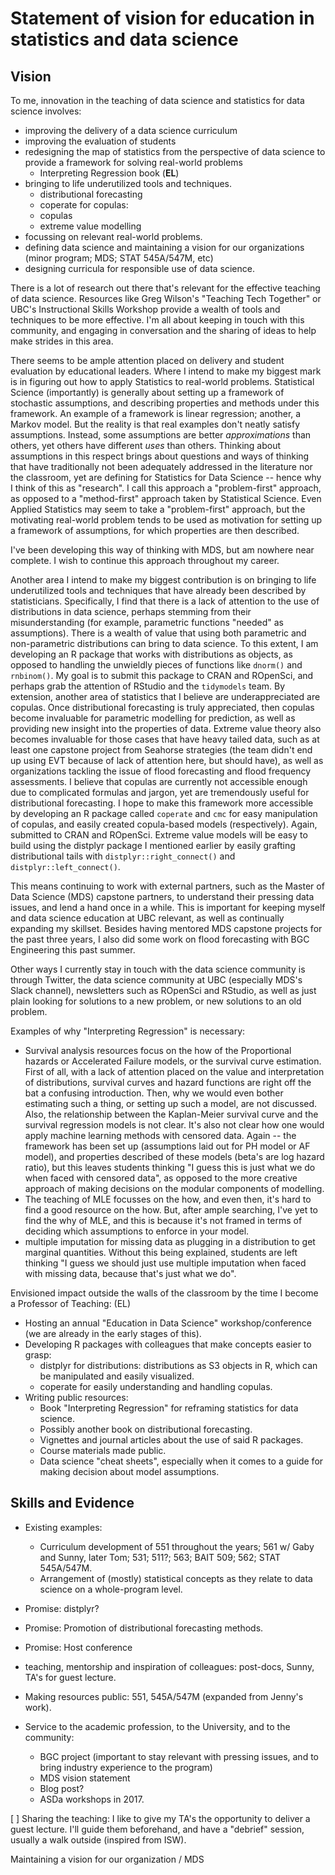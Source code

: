 # Statement of vision for education in statistics and data science

<!-- EL = an activity taken at UBC and elsewhere to advance innovation in teaching and learning with impact beyond one’s classroom -->

## Vision

<!-- I imagine this section to be about how I think statistics  -->

<!-- particularly attractive: Candidates motivated to innovate around the teaching of both core statistical topics (e.g., estimation, hypothesis testing) and more nascent data science topics (e.g., visualization, data wrangling, transparent and reproducible workflows). -->

<!-- from Mike: what "educational leadership" (EL) means to you and what EL you might pursue in the future. Vision for long-term career growth towards Prof of Teaching, even if it's tentative. -->

To me, innovation in the teaching of data science and statistics for data science involves:

- improving the delivery of a data science curriculum
- improving the evaluation of students
- redesigning the map of statistics from the perspective of data science to provide a framework for solving real-world problems
	- Interpreting Regression book (**EL**)
- bringing to life underutilized tools and techniques. 
	- distributional forecasting
	- coperate for copulas: 
	- copulas
	- extreme value modelling
- focussing on relevant real-world problems.
- defining data science and maintaining a vision for our organizations (minor program; MDS; STAT 545A/547M, etc)
- designing curricula for responsible use of data science.

There is a lot of research out there that's relevant for the effective teaching of data science. Resources like Greg Wilson's "Teaching Tech Together" or UBC's Instructional Skills Workshop provide a wealth of tools and techniques to be more effective. I'm all about keeping in touch with this community, and engaging in conversation and the sharing of ideas to help make strides in this area.

There seems to be ample attention placed on delivery and student evaluation by educational leaders. Where I intend to make my biggest mark is in figuring out how to apply Statistics to real-world problems. Statistical Science (importantly) is generally about setting up a framework of stochastic assumptions, and describing properties and methods under this framework. An example of a framework is linear regression; another, a Markov model. But the reality is that real examples don't neatly satisfy assumptions. Instead, some assumptions are better _approximations_ than others, yet others have different _uses_ than others. Thinking about assumptions in this respect brings about questions and ways of thinking that have traditionally not been adequately addressed in the literature nor the classroom, yet are defining for Statistics for Data Science -- hence why I think of this as "research". I call this approach a "problem-first" approach, as opposed to a "method-first" approach taken by Statistical Science. Even Applied Statistics may seem to take a "problem-first" approach, but the motivating real-world problem tends to be used as motivation for setting up a framework of assumptions, for which properties are then described.

I've been developing this way of thinking with MDS, but am nowhere near complete. I wish to continue this approach throughout my career.

Another area I intend to make my biggest contribution is on bringing to life underutilized tools and techniques that have already been described by statisticians. Specifically, I find that there is a lack of attention to the use of distributions in data science, perhaps stemming from their misunderstanding (for example, parametric functions "needed" as assumptions). There is a wealth of value that using both parametric and non-parametric distributions can bring to data science. To this extent, I am developing an R package that works with distributions as objects, as opposed to handling the unwieldly pieces of functions like `dnorm()` and `rnbinom()`. My goal is to submit this package to CRAN and ROpenSci, and perhaps grab the attention of RStudio and the `tidymodels` team. By extension, another area of statistics that I believe are underappreciated are copulas. Once distributional forecasting is truly appreciated, then copulas become invaluable for parametric modelling for prediction, as well as providing new insight into the properties of data. Extreme value theory also becomes invaluable for those cases that have heavy tailed data, such as at least one capstone project from Seahorse strategies (the team didn't end up using EVT because of lack of attention here, but should have), as well as organizations tackling the issue of flood forecasting and flood frequency assessments. I believe that copulas are currently not accessible enough due to complicated formulas and jargon, yet are tremendously useful for distributional forecasting. I hope to make this framework more accessible by developing an R package called `coperate` and `cmc` for easy manipulation of copulas, and easily created copula-based models (respectively). Again, submitted to CRAN and ROpenSci. Extreme value models will be easy to build using the distplyr package I mentioned earlier by easily grafting distributional tails with `distplyr::right_connect()` and `distplyr::left_connect()`.

This means continuing to work with external partners, such as the Master of Data Science (MDS) capstone partners, to understand their pressing data issues, and lend a hand once in a while. This is important for keeping myself and data science education at UBC relevant, as well as continually expanding my skillset. Besides having mentored MDS capstone projects for the past three years, I also did some work on flood forecasting with BGC Engineering this past summer.

Other ways I currently stay in touch with the data science community is through Twitter, the data science community at UBC (especially MDS's Slack channel), newsletters such as ROpenSci and RStudio, as well as just plain looking for solutions to a new problem, or new solutions to an old problem. 

Examples of why "Interpreting Regression" is necessary:

- Survival analysis resources focus on the how of the Proportional hazards or Accelerated Failure models, or the survival curve estimation. First of all, with a lack of attention placed on the value and interpretation of distributions, survival curves and hazard functions are right off the bat a confusing introduction. Then, why we would even bother estimating such a thing, or setting up such a model, are not discussed. Also, the relationship between the Kaplan-Meier survival curve and the survival regression models is not clear. It's also not clear how one would apply machine learning methods with censored data. Again -- the framework has been set up (assumptions laid out for PH model or AF model), and properties described of these models (beta's are log hazard ratio), but this leaves students thinking "I guess this is just what we do when faced with censored data", as opposed to the more creative approach of making decisions on the modular components of modelling.
- The teaching of MLE focusses on the how, and even then, it's hard to find a good resource on the how. But, after ample searching, I've yet to find the why of MLE, and this is because it's not framed in terms of deciding which assumptions to enforce in your model.
- multiple imputation for missing data as plugging in a distribution to get marginal quantities. Without this being explained, students are left thinking "I guess we should just use multiple imputation when faced with missing data, because that's just what we do".

Envisioned impact outside the walls of the classroom by the time I become a Professor of Teaching: (EL)

- Hosting an annual "Education in Data Science" workshop/conference (we are already in the early stages of this).
- Developing R packages with colleagues that make concepts easier to grasp:
	- distplyr for distributions: distributions as S3 objects in R, which can be manipulated and easily visualized.
	- coperate for easily understanding and handling copulas.
- Writing public resources:
	- Book "Interpreting Regression" for reframing statistics for data science.
	- Possibly another book on distributional forecasting.
	- Vignettes and journal articles about the use of said R packages.
	- Course materials made public.
	- Data science "cheat sheets", especially when it comes to a guide for making decision about model assumptions.

## Skills and Evidence

<!-- must provide evidence for promise of educational leadership at UBC and nationally or internationally -->
<!-- must provide evidence for potential for creating innovative instructional environments.  -->

<!-- Asset: Experience with evidence-based teaching methods, curriculum development, course design, and other initiatives that advance the university’s ability to excel in its teaching and learning mandate.  -->





- Existing examples:
	- Curriculum development of 551 throughout the years; 561 w/ Gaby and Sunny, later Tom; 531; 511?; 563; BAIT 509; 562; STAT 545A/547M.
	- Arrangement of (mostly) statistical concepts as they relate to data science on a whole-program level. 
- Promise: distplyr?
- Promise: Promotion of distributional forecasting methods.
- Promise: Host conference
- teaching, mentorship and inspiration of colleagues: post-docs, Sunny, TA's for guest lecture.
- Making resources public: 551, 545A/547M (expanded from Jenny's work).



- Service to the academic profession, to the University, and to the community: 
	- BGC project (important to stay relevant with pressing issues, and to bring industry experience to the program)
	- MDS vision statement
	- Blog post?
	- ASDa workshops in 2017.

[ ] Sharing the teaching: I like to give my TA's the opportunity to deliver a guest lecture. I'll guide them beforehand, and have a "debrief" session, usually a walk outside (inspired from ISW).

Maintaining a vision for our organization / MDS
